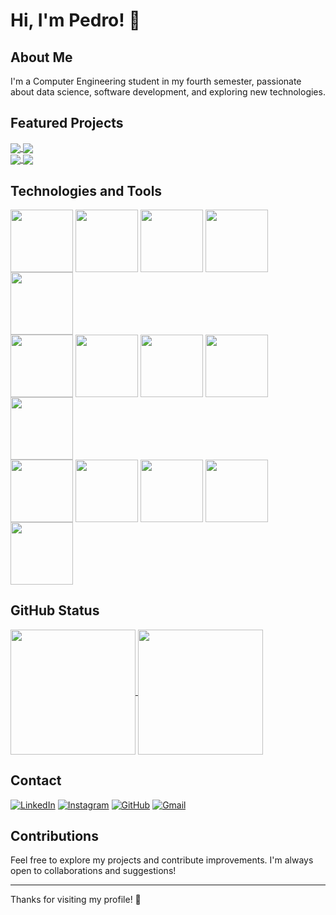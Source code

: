 # Hi, I'm Pedro! 👋

## About Me

I'm a Computer Engineering student in my fourth semester, passionate about data science, software development, and exploring new technologies. 

## Featured Projects

<div>
<a href="https://github.com/PedroThezi/Data-Structures-and-Algorithms">
  <img  align="center" src="https://github-readme-stats.vercel.app/api/pin/?username=PedroThezi&theme=city_lights&repo=Data-Structures-and-Algorithms" />
</a>
<a href="https://github.com/PedroThezi/CS50">
  <img  align="center" src="https://github-readme-stats.vercel.app/api/pin/?username=PedroThezi&theme=city_lights&repo=CS50" />
</a>
</div>
<div>
<a href="https://github.com/PedroThezi/Determinante-com-processos-filhos">
  <img  align="center" src="https://github-readme-stats.vercel.app/api/pin/?username=PedroThezi&theme=city_lights&repo=Determinante-com-processos-filhos" />
</a>
<a href="https://github.com/PedroThezi/DIO-Engenharia-de-dados">
  <img align="center" src="https://github-readme-stats.vercel.app/api/pin/?username=PedroThezi&theme=city_lights&repo=DIO-Engenharia-de-dados" />
</a>
</div>

## Technologies and Tools
<div>
<img align="center" loading="lazy" height="100em" src="https://cdn.jsdelivr.net/gh/devicons/devicon@latest/icons/python/python-original.svg" />
<img align="center" loading="lazy" height="100em" src="https://cdn.jsdelivr.net/gh/devicons/devicon@latest/icons/c/c-original.svg" />
<img align="center" loading="lazy" height="100em" src="https://cdn.jsdelivr.net/gh/devicons/devicon@latest/icons/cplusplus/cplusplus-original.svg" />
<img align="center" loading="lazy" height="100em" src="https://cdn.jsdelivr.net/gh/devicons/devicon@latest/icons/azuresqldatabase/azuresqldatabase-original.svg" /> 
<img align="center" loading="lazy" height="100em" src="https://cdn.jsdelivr.net/gh/devicons/devicon@latest/icons/rstudio/rstudio-original.svg" />
</div> 
<div>
<img align="center" loading="lazy" height="100em" src="https://cdn.jsdelivr.net/gh/devicons/devicon@latest/icons/pandas/pandas-original-wordmark.svg" />            
<img align="center" loading="lazy" height="100em" src="https://cdn.jsdelivr.net/gh/devicons/devicon@latest/icons/numpy/numpy-original-wordmark.svg" />
<img align="center" loading="lazy" height="100em" src="https://cdn.jsdelivr.net/gh/devicons/devicon@latest/icons/matplotlib/matplotlib-plain-wordmark.svg" />
<img align="center" loading="lazy" height="100em" src="https://cdn.jsdelivr.net/gh/devicons/devicon@latest/icons/jupyter/jupyter-original-wordmark.svg" />
<img align="center" loading="lazy" height="100em" src="https://cdn.jsdelivr.net/gh/devicons/devicon@latest/icons/scikitlearn/scikitlearn-original.svg" />        
</div> 
<div>
<img align="center" loading="lazy" height="100em" src="https://cdn.jsdelivr.net/gh/devicons/devicon@latest/icons/vscode/vscode-original.svg" />
<img align="center" loading="lazy" height="100em" src="https://cdn.jsdelivr.net/gh/devicons/devicon@latest/icons/git/git-original.svg" /> 
<img align="center" loading="lazy" height="100em" src="https://cdn.jsdelivr.net/gh/devicons/devicon@latest/icons/docker/docker-original-wordmark.svg" />    
<img align="center" loading="lazy" height="100em" src="https://cdn.jsdelivr.net/gh/devicons/devicon@latest/icons/windows11/windows11-original.svg" /> 
<img align="center" loading="lazy" height="100em" src="https://cdn.jsdelivr.net/gh/devicons/devicon@latest/icons/linux/linux-original.svg" />
</div>

## GitHub Status

<a href="https://github.com/PedroThezi/github-readme-stats">
  <img height=200 align="center" src="https://github-readme-stats.vercel.app/api?username=PedroThezi&theme=city_lights" />
</a>
<a href="https://github.com/PedroThezi/convoychat">
  <img height=200 align="center" src="https://github-readme-stats.vercel.app/api/top-langs?username=PedroThezi&theme=city_lights&layout=donut&langs_count=8&card_width=320" />
</a>
  
## Contact

[![LinkedIn](https://img.shields.io/badge/LinkedIn-0077B5?style=for-the-badge&logo=linkedin&logoColor=white)](https://www.linkedin.com/in/pedro-thezi/)
[![Instagram](https://img.shields.io/badge/-Instagram-%23E4405F?style=for-the-badge&logo=instagram&logoColor=white)](https://www.instagram.com/pedro_thezi/)
[![GitHub](https://img.shields.io/badge/GitHub-100000?style=for-the-badge&logo=github&logoColor=white)](https://github.com/PedroThezi)
[![Gmail](https://img.shields.io/badge/Gmail-333333?style=for-the-badge&logo=gmail&logoColor=red)](mailto:pedro.maschieto130@gmail.com)

## Contributions

Feel free to explore my projects and contribute improvements. I'm always open to collaborations and suggestions!

---

Thanks for visiting my profile! 🚀

